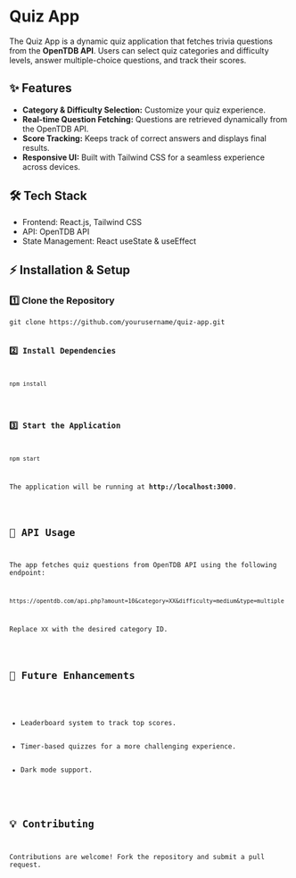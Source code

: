# Quiz App

<p>The Quiz App is a dynamic quiz application that fetches trivia questions from the <strong>OpenTDB API</strong>. Users can select quiz categories and difficulty levels, answer multiple-choice questions, and track their scores.</p>

<h2>✨ Features</h2>
<ul>
    <li><strong>Category & Difficulty Selection:</strong> Customize your quiz experience.</li>
    <li><strong>Real-time Question Fetching:</strong> Questions are retrieved dynamically from the OpenTDB API.</li>
    <li><strong>Score Tracking:</strong> Keeps track of correct answers and displays final results.</li>
    <li><strong>Responsive UI:</strong> Built with Tailwind CSS for a seamless experience across devices.</li>
</ul>

<h2>🛠️ Tech Stack</h2>
<ul>
    <li>Frontend: React.js, Tailwind CSS</li>
    <li>API: OpenTDB API</li>
    <li>State Management: React useState & useEffect</li>
</ul>

<h2>⚡ Installation & Setup</h2>
<h3>1️⃣ Clone the Repository</h3>
<pre><code>git clone https://github.com/yourusername/quiz-app.git

<h3>2️⃣ Install Dependencies</h3>
<pre><code>npm install</code></pre>

<h3>3️⃣ Start the Application</h3>
<pre><code>npm start</code></pre>
<p>The application will be running at <strong>http://localhost:3000</strong>.</p>

<h2>📜 API Usage</h2>
<p>The app fetches quiz questions from OpenTDB API using the following endpoint:</p>
<pre><code>https://opentdb.com/api.php?amount=10&category=XX&difficulty=medium&type=multiple</code></pre>
<p>Replace <code>XX</code> with the desired category ID.</p>

<h2>🚀 Future Enhancements</h2>
<ul>
    <li>Leaderboard system to track top scores.</li>
    <li>Timer-based quizzes for a more challenging experience.</li>
    <li>Dark mode support.</li>
</ul>

<h2>💡 Contributing</h2>
<p>Contributions are welcome! Fork the repository and submit a pull request.</p>
